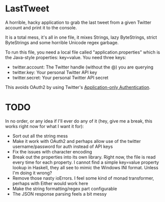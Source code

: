LastTweet
=========

A horrible, hacky application to grab the last tweet from a given Twitter account and print it to the console.

It is a total mess, it's all in one file, it mixes Strings, lazy ByteStrings, strict ByteStrings and some horrible Unicode regex garbage.

To run this file, you need a local file called "application.properties" which is the Java-style properties: key=value. You need three keys:

  * twitter.account: The Twitter handle (without the @) you are querying
  * twitter.key: Your personal Twitter API key
  * twitter.secret: Your personal Twitter API secret

This avoids OAuth2 by using Twitter's [Application-only Authentication](https://dev.twitter.com/docs/auth/application-only-auth).

TODO
====

In no order, or any idea if I'll ever do any of it (hey, give me a break, this works right now for what I want it for):

  * Sort out all the string mess
  * Make it work with OAuth2 and perhaps allow use of the twitter username/password for auth instead of API keys
  * Fix the issues with character encoding
  * Break out the properties into its own library. Right now, the file is read every time for each property. I cannot find a simple key=value property lookup in Haskell, they all see to mimic the Windows INI format. Unless I'm doing it wrong?
  * Remove those nasty ioErrors. I feel some kind of monad transformer, perhaps with Either would work here
  * Make the string formatting/regex part configurable
  * The JSON response parsing feels a bit messy
